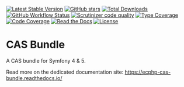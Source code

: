 [![Latest Stable Version](https://img.shields.io/packagist/v/ecphp/cas-bundle.svg?style=flat-square)](https://packagist.org/packages/ecphp/cas-bundle)
 [![GitHub stars](https://img.shields.io/github/stars/ecphp/cas-bundle.svg?style=flat-square)](https://packagist.org/packages/ecphp/cas-bundle)
 [![Total Downloads](https://img.shields.io/packagist/dt/ecphp/cas-bundle.svg?style=flat-square)](https://packagist.org/packages/ecphp/cas-bundle)
 [![GitHub Workflow Status](https://img.shields.io/github/workflow/status/ecphp/cas-bundle/Continuous%20Integration/master?style=flat-square)](https://github.com/ecphp/cas-bundle/actions)
 [![Scrutinizer code quality](https://img.shields.io/scrutinizer/quality/g/ecphp/cas-bundle/master.svg?style=flat-square)](https://scrutinizer-ci.com/g/ecphp/cas-bundle/?branch=master)
 [![Type Coverage](https://shepherd.dev/github/ecphp/cas-bundle/coverage.svg)](https://shepherd.dev/github/ecphp/cas-bundle)
 [![Code Coverage](https://img.shields.io/scrutinizer/coverage/g/ecphp/cas-bundle/master.svg?style=flat-square)](https://scrutinizer-ci.com/g/ecphp/cas-bundle/?branch=master)
 [![Read the Docs](https://img.shields.io/readthedocs/ecphp-cas-bundle?style=flat-square)](https://ecphp-cas-bundle.readthedocs.io/)
 [![License](https://img.shields.io/packagist/l/ecphp/cas-bundle.svg?style=flat-square)](https://packagist.org/packages/ecphp/cas-bundle)

# CAS Bundle

A CAS bundle for Symfony 4 & 5.

Read more on the dedicated documentation site: https://ecphp-cas-bundle.readthedocs.io/
